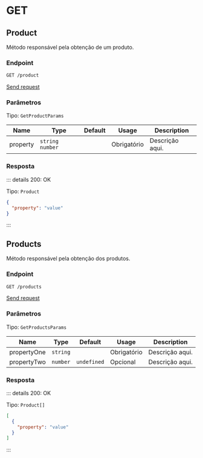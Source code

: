 # GET

## Product

Método responsável pela obtenção de um produto.

### Endpoint

```sh
GET /product
```

[Send request](https://hopp.sh/r/0AS9TzAtYVi4 '/product')

### Parâmetros

Tipo: `GetProductParams`

| Name     | Type              | Default | Usage       | Description     |
| -------- | ----------------- | ------- | ----------- | --------------- |
| property | `string` `number` |         | Obrigatório | Descrição aqui. |

### Resposta

::: details 200: OK

Tipo: `Product`

```json
{
  "property": "value"
}
```

:::

## Products

Método responsável pela obtenção dos produtos.

### Endpoint

```sh
GET /products
```

[Send request](https://hopp.sh/r/XXIo3et4pOSO '/products')

### Parâmetros

Tipo: `GetProductsParams`

| Name        | Type     | Default     | Usage       | Description     |
| ----------- | -------- | ----------- | ----------- | --------------- |
| propertyOne | `string` |             | Obrigatório | Descrição aqui. |
| propertyTwo | `number` | `undefined` | Opcional    | Descrição aqui. |

### Resposta

::: details 200: OK

Tipo: `Product[]`

```json
[
  {
    "property": "value"
  }
]
```

:::
